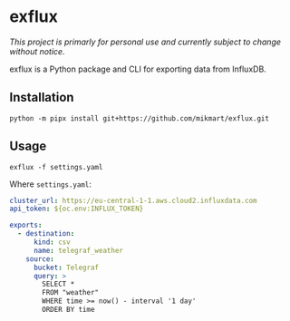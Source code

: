 # exflux

_This project is primarly for personal use and currently subject to change without notice._

exflux is a Python package and CLI for exporting data from InfluxDB.

## Installation

``` shell
python -m pipx install git+https://github.com/mikmart/exflux.git
```

## Usage

``` shell
exflux -f settings.yaml
```

Where `settings.yaml`:

``` yaml
cluster_url: https://eu-central-1-1.aws.cloud2.influxdata.com
api_token: ${oc.env:INFLUX_TOKEN}

exports:
  - destination:
      kind: csv
      name: telegraf_weather
    source:
      bucket: Telegraf
      query: >
        SELECT *
        FROM "weather"
        WHERE time >= now() - interval '1 day'
        ORDER BY time
```
